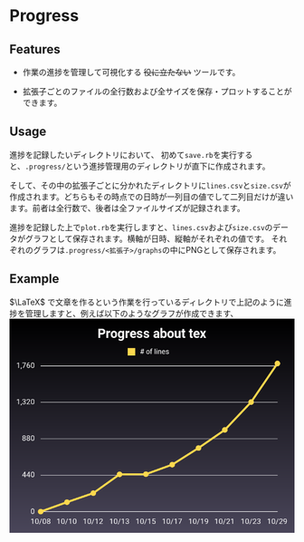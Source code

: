 # Progress

## Features
- 作業の進捗を管理して可視化する ~~役に立たない~~ ツールです。

- 拡張子ごとのファイルの全行数および全サイズを保存・プロットすることができます。

## Usage
進捗を記録したいディレクトリにおいて、
初めて`save.rb`を実行すると、`.progress/`という進捗管理用のディレクトリが直下に作成されます。

そして、その中の拡張子ごとに分かれたディレクトリに`lines.csv`と`size.csv`が作成されます。どちらもその時点での日時が一列目の値でして二列目だけが違います。前者は全行数で、後者は全ファイルサイズが記録されます。

進捗を記録した上で`plot.rb`を実行しますと、`lines.csv`および`size.csv`のデータがグラフとして保存されます。横軸が日時、縦軸がそれぞれの値です。
それぞれのグラフは`.progress/<拡張子>/graphs`の中にPNGとして保存されます。

## Example
$\LaTeX$ で文章を作るという作業を行っているディレクトリで上記のように進捗を管理しますと、例えば以下のようなグラフが作成できます、
![lines](images/lines.png)